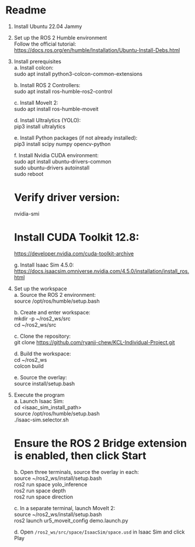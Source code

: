 # Readme
1. Install Ubuntu 22.04 Jammy

2. Set up the ROS 2 Humble environment  
   Follow the official tutorial:  
   https://docs.ros.org/en/humble/Installation/Ubuntu-Install-Debs.html

3. Install prerequisites  
   a. Install colcon:  
      sudo apt install python3-colcon-common-extensions  

   b. Install ROS 2 Controllers:  
      sudo apt install ros-humble-ros2-control  

   c. Install MoveIt 2:  
      sudo apt install ros-humble-moveit  

   d. Install Ultralytics (YOLO):  
      pip3 install ultralytics  

   e. Install Python packages (if not already installed):  
      pip3 install scipy numpy opencv-python  

   f. Install Nvidia CUDA environment:  
      sudo apt install ubuntu-drivers-common  
      sudo ubuntu-drivers autoinstall  
      sudo reboot  
      # Verify driver version:  
      nvidia-smi  
      # Install CUDA Toolkit 12.8:  
      https://developer.nvidia.com/cuda-toolkit-archive  

   g. Install Isaac Sim 4.5.0:  
      https://docs.isaacsim.omniverse.nvidia.com/4.5.0/installation/install_ros.html  

4. Set up the workspace  
   a. Source the ROS 2 environment:  
      source /opt/ros/humble/setup.bash  

   b. Create and enter workspace:  
      mkdir -p ~/ros2_ws/src  
      cd ~/ros2_ws/src  

   c. Clone the repository:  
      git clone https://github.com/ryanjj-chew/KCL-Individual-Project.git  

   d. Build the workspace:  
      cd ~/ros2_ws  
      colcon build  

   e. Source the overlay:  
      source install/setup.bash  

5. Execute the program  
   a. Launch Isaac Sim:  
      cd <isaac_sim_install_path>  
      source /opt/ros/humble/setup.bash  
      ./isaac-sim.selector.sh  
      # Ensure the ROS 2 Bridge extension is enabled, then click Start  

   b. Open three terminals, source the overlay in each:  
      source ~/ros2_ws/install/setup.bash  
      ros2 run space yolo_inference  
      ros2 run space depth  
      ros2 run space direction  

   c. In a separate terminal, launch MoveIt 2:  
      source ~/ros2_ws/install/setup.bash  
      ros2 launch ur5_moveit_config demo.launch.py  

   d. Open `/ros2_ws/src/space/IsaacSim/space.usd` in Isaac Sim and click Play  
